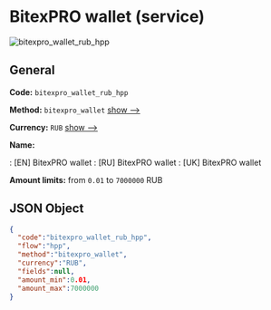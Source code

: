 
# BitexPRO wallet (service) 
![bitexpro_wallet_rub_hpp](https://static.openfintech.io/payment_methods/bitexpro_wallet_rub_hpp/logo.svg?w=400&c=v0.59.26#w200)  

## General 
 
**Code:** `bitexpro_wallet_rub_hpp` 
 
**Method:** `bitexpro_wallet` 
 [show -->](/payment-methods/bitexpro_wallet/) 
 
**Currency:** `RUB` [show -->](/currencies/RUB/) 
 
**Name:** 
 
:	[EN] BitexPRO wallet 
:	[RU] BitexPRO wallet 
:	[UK] BitexPRO wallet 
 
**Amount limits:** from `0.01` to `7000000` RUB 

## JSON Object 

```json
{
  "code":"bitexpro_wallet_rub_hpp",
  "flow":"hpp",
  "method":"bitexpro_wallet",
  "currency":"RUB",
  "fields":null,
  "amount_min":0.01,
  "amount_max":7000000
}
```  
